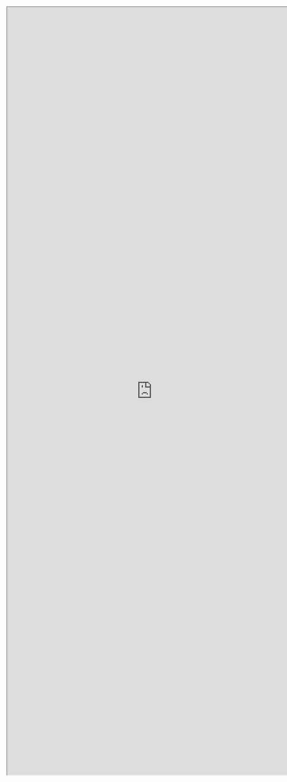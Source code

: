 <iframe src="http://mp.weixin.qq.com/s?__biz=MzA5OTk4MDEzNw==&mid=212894260&idx=1&sn=58ba8f21497b067cf5e6a4d5990ab794#rd" width="755" height="2000" scrolling="yes" />



如果你喜欢我写的文章，愿意支持我的小品牌，请订阅我的电子书或者给我捐赠。

**订阅方法：**

在本书 [主页](https://www.gitbook.com/book/hanlintao/plaintalks/details)  在下方输入你的邮箱，点击“Subscribe”。

**捐赠方法：**

前往捐赠页（http://hanlintao.gitbooks.io/plaintalks/content/Donation.html ） 通过支付宝给我捐赠任意数额。